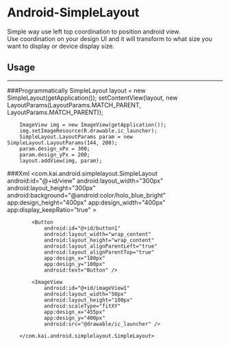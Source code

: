Android-SimpleLayout
====================
Simple way use left top coordination to position android view.  
Use coordination on your design UI and it will transform to what size you want to display or device display size.


## Usage
---
###Programmatically
	SimpleLayout layout = new SimpleLayout(getApplication());
		setContentView(layout, new LayoutParams(LayoutParams.MATCH_PARENT, LayoutParams.MATCH_PARENT));
		
		ImageView img = new ImageView(getApplication());
		img.setImageResource(R.drawable.ic_launcher);
		SimpleLayout.LayoutParams param = new SimpleLayout.LayoutParams(144, 200);
		param.design_xPx = 300;
		param.design_yPx = 200;
		layout.addView(img, param);
###Xml
	<com.kai.android.simplelayout.SimpleLayout
		    android:id="@+id/view"
		    android:layout_width="300px"
		    android:layout_height="300px"
		    android:background="@android:color/holo_blue_bright"
		    app:design_height="400px"
		    app:design_width="400px"
		    app:display_keepRatio="true" >
	
			<Button
			    android:id="@+id/button1"
			    android:layout_width="wrap_content"
			    android:layout_height="wrap_content"
			    android:layout_alignParentLeft="true"
			    android:layout_alignParentTop="true"
			    app:design_x="100px"
			    app:design_y="100px"
			    android:text="Button" />
	
			<ImageView
			    android:id="@+id/imageView1"
			    android:layout_width="50px"
			    android:layout_height="100px"
			    android:scaleType="fitXY"
			    app:design_x="455px"
			    app:design_y="400px"
			    android:src="@drawable/ic_launcher" />
		   
		</com.kai.android.simplelayout.SimpleLayout>